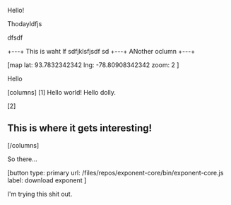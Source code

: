 Hello!

Thodayldfjs

dfsdf

+---+
This is waht lf
sdfjklsfjsdf
sd
+---+
ANother oclumn
+---+

[map
  lat: 93.7832342342
  lng: -78.80908342342
  zoom: 2
]

Hello

[columns]
[1]
Hello world!
Hello dolly.

[2]
## This is where it gets interesting!

[/columns]

So there...

[button
  type: primary
  url: /files/repos/exponent-core/bin/exponent-core.js
  label: download exponent
]

I'm trying this shit out.


